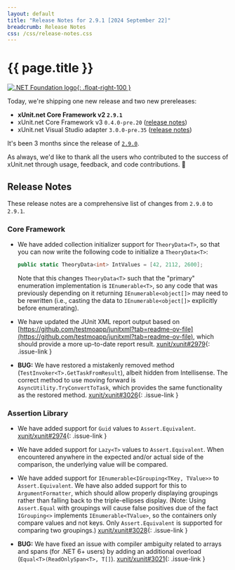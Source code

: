 ```yaml
---
layout: default
title: "Release Notes for 2.9.1 [2024 September 22]"
breadcrumb: Release Notes
css: /css/release-notes.css
---
```


# {{ page.title }}

[![.NET Foundation logo](https://raw.githubusercontent.com/xunit/media/main/dotnet-foundation.svg){: .float-right-100 }](https://dotnetfoundation.org/projects/project-detail/xunit)

Today, we're shipping one new release and two new prereleases:

* **xUnit.net Core Framework v2 `2.9.1`**
* xUnit.net Core Framework v3 `0.4.0-pre.20` ([release notes](/releases/v3/0.4.0-pre.20))
* xUnit.net Visual Studio adapter `3.0.0-pre.35`  ([release notes](/releases/visualstudio/3.0.0-pre.35))

It's been 3 months since the release of [`2.9.0`](2.9.0).

As always, we'd like to thank all the users who contributed to the success of xUnit.net through usage, feedback, and code contributions. 🎉

## Release Notes

These release notes are a comprehensive list of changes from `2.9.0` to `2.9.1`.

### Core Framework

* We have added collection initializer support for `TheoryData<T>`, so that you can now write the following code to initialize a `TheoryData<T>`:

   ```csharp
   public static TheoryData<int> IntValues = [42, 2112, 2600];
   ```

   Note that this changes `TheoryData<T>` such that the "primary" enumeration implementation is `IEnumerable<T>`, so any code that was previously depending on it returning `IEnumerable<object[]>` may need to be rewritten (i.e., casting the data to `IEnumerable<object[]>` explicitly before enumerating).

* We have updated the JUnit XML report output based on [https://github.com/testmoapp/junitxml?tab=readme-ov-file](https://github.com/testmoapp/junitxml?tab=readme-ov-file), which should provide a more up-to-date report result. [xunit/xunit#2979](https://github.com/xunit/xunit/issues/2979){: .issue-link }

* **BUG:** We have restored a mistakenly removed method (`TestInvoker<T>.GetTaskFromResult`), albeit hidden from Intellisense. The correct method to use moving forward is `AsyncUtility.TryConvertToTask`, which provides the same functionality as the restored method. [xunit/xunit#3026](https://github.com/xunit/xunit/discussions/3026){: .issue-link }

### Assertion Library

* We have added support for `Guid` values to `Assert.Equivalent`. [xunit/xunit#2974](https://github.com/xunit/xunit/issues/2974){: .issue-link }

* We have added support for `Lazy<T>` values to `Assert.Equivalent`. When encountered anywhere in the expected and/or actual side of the comparison, the underlying value will be compared.

* We have added support for `IEnumerable<IGrouping<TKey, TValue>>` to `Assert.Equivalent`. We have also added support for this to `ArgumentFormatter`, which should allow properly displaying groupings rather than falling back to the triple-ellipses display. (Note: Using `Assert.Equal` with groupings will cause false positives due of the fact `IGrouping<>` implements `IEnumerable<TValue>`, so the containers only compare values and not keys. Only `Assert.Equivalent` is supported for comparing two groupings.) [xunit/xunit#3028](https://github.com/xunit/xunit/issues/3028){: .issue-link }

* **BUG:** We have fixed an issue with compiler ambiguity related to arrays and spans (for .NET 6+ users) by adding an additional overload (`Equal<T>(ReadOnlySpan<T>, T[]`). [xunit/xunit#3021](https://github.com/xunit/xunit/issues/3021){: .issue-link }
